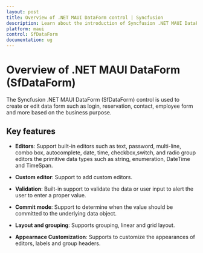 ```yaml
---
layout: post
title: Overview of .NET MAUI DataForm control | Syncfusion
description: Learn about the introduction of Syncfusion .NET MAUI DataForms(SfDataForm) control and its key features.
platform: maui
control: SfDataForm
documentation: ug
---
```

 
# Overview of .NET MAUI DataForm (SfDataForm)

The Syncfusion .NET MAUI DataForm (SfDataForm) control is used to create or edit data form such as login, reservation, contact, employee form and more based on the business purpose. 

## Key features 

* **Editors**: Support built-in editors such as text, password, multi-line, combo box, autocomplete, date, time, checkbox,switch, and radio group editors the primitive data types such as string, enumeration, DateTime and TimeSpan.

* **Custom editor**: Support to add custom editors.

* **Validation**: Built-in support to validate the data or user input to alert the user to enter a proper value.

* **Commit mode**: Support to determine when the value should be committed to the underlying data object.

* **Layout and grouping**: Supports grouping, linear and grid layout.

* **Appearnace Customization**: Supports to customize the appearances of editors, labels and group headers. 